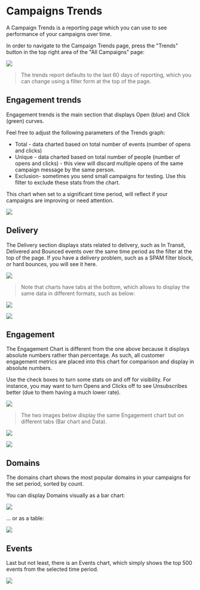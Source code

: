 # Campaigns Trends

A Campaign Trends is a reporting page which you can use to see performance of your campaigns over time. 

In order to navigate to the Campaign Trends page, press the "Trends" button  in the top right area of the 
"All Campaigns" page:
 
![](images/trends_button.png)

> The trends report defaults to the last 60 days of reporting, which you can change using a filter form at the top of the page.

## Engagement trends

Engagement trends is the main section that displays Open (blue) and Click (green) curves.

Feel free to adjust the following parameters of the Trends graph: 

* Total - data charted based on total number of events (number of opens and clicks)
* Unique - data charted based on total number of people (number of opens and clicks) - 
this view will discard multiple opens of the same campaign message by the same person. 
* Exclusion- sometimes you send small campaigns for testing. Use this filter to exclude these stats from the chart.

This chart when set to a significant time period, will reflect if your campaigns are improving or need attention.  

![](images/trends_engagement.png)

## Delivery

The Delivery section displays stats related to delivery, such as In Transit, Delivered and Bounced events over 
the same time period as the filter at the top of the page. If you have a delivery problem, such as a SPAM filter block, 
or hard bounces, you will see it here.   

![](images/trends_delivery_time.png)


> Note that charts have tabs at the bottom, which allows to display the same data in different formats, such as below: 


![](images/trends_delivery_bar.png)

![](images/trends_delivery_data.png)

## Engagement

The Engagement Chart is different from the one above because it displays absolute numbers rather than percentage.
As such, all customer engagement metrics are placed into this chart for comparison and display in absolute numbers. 

Use the check boxes to turn some stats on and off for visibility. For instance, you may want to turn Opens and Clicks 
off to see Unsubscribes better (due to them having a much lower rate).  

![](images/trends_engagement_time.png)

>The two images below display the same Engagement chart but on different tabs (Bar chart and Data).  

![](images/trends_engagement_bar.png)

![](images/trends_engagment_data.png)

## Domains

The domains chart shows the most popular domains in your campaigns for the set period, sorted by count.

You can display Domains visually as a bar chart:

![](images/trends_domains_bar.png)

... or as a table:


![](images/trends_domains_data.png)

## Events

Last but not least, there is an Events chart, which simply shows the top 500 events from the selected time period.

![](images/trends_events.png)
